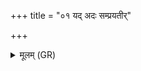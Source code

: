 +++
title = "०१ यद् अदः सम्प्रयतीर्"

+++
<details><summary>मूलम् (GR)</summary>

यद् अदः संप्रयतीर्  
अहावनदता हते ।  
तस्माद् आ नद्यो नाम स्थ  
ता वो नामानि सिन्धवः ॥
</details>